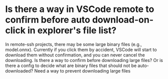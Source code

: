 
# Is there a way in VSCode remote to confirm before auto download-on-click in explorer's file list?

In remote-ssh projects, there may be some large binary files (e.g., model.onnx). Currently if you click them by accident, VSCode will start to download them without confirmation, and you can never cancel the downloading.
Is there a way to confirm before downloading large files? Or is there a config to decide what are binary files that should not be auto-downloaded?
Need a way to prevent downloading large files

        